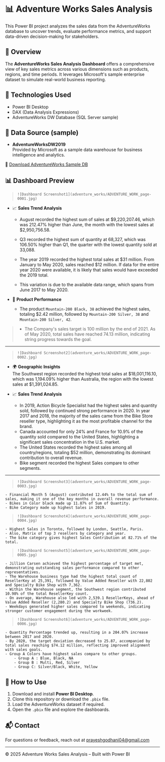 # 📊 Adventure Works Sales Analysis

This Power BI project analyzes the sales data from the AdventureWorks database to uncover trends, evaluate performance metrics, and support data-driven decision-making for stakeholders.

## 🚀 Overview

The **AdventureWorks Sales Analysis Dashboard** offers a comprehensive view of key sales metrics across various dimensions such as products, regions, and time periods. It leverages Microsoft's sample enterprise dataset to simulate real-world business reporting.

## 🧠 Technologies Used

- Power BI Desktop  
- DAX (Data Analysis Expressions)  
- AdventureWorks DW Database (SQL Server sample)  

## 📂 Data Source (sample)

- **AdventureWorksDW2019**  
  Provided by Microsoft as a sample data warehouse for business intelligence and analytics.

🔗 [Download AdventureWorks Sample DB](https://learn.microsoft.com/en-us/sql/samples/adventureworks-install-configure)

## 📊 Dashboard Preview
 
> `![Dashboard Screenshot1](adventure_works/ADVENTURE_WORK_page-0001.jpg)`

- 📈 **Sales Trend Analysis**  
    - August recorded the highest sum of sales at $9,220,207.46, which was 212.47% higher than June, the month with the lowest sales at $2,950,756.58.
    - Q3 recorded the highest sum of quantity at 68,327, which was 106.50% higher than Q1, the quarter with the lowest quantity sold at 33,088.
    - The year 2019 recorded the highest total sales at $31 million. From January to May 2020, sales reached $12 million. If data for the entire year 2020 were available, it is likely that sales would have exceeded the 2019 total.

    - This variation is due to the available data range, which spans from June 2017 to May 2020.

- 🧾 **Product Performance**  
  - The product `Mountain-200 Black, 38` achieved the highest sales, totaling $2.42 million, followed by `Mountain-200 Silver, 38` and `Mountain-200 Silver, 42`.

> - The Company's sales target is 100 million by the end of 2021. As of May 2020, total sales have reached 74.13 million, indicating string progress towards the goal.
---

> `![Dashboard Screenshot2](adventure_works/ADVENTURE_WORK_page-0002.jpg)`

- 🌍 **Geographic Insights**  
  The Southwest region recorded the highest total sales at $18,001,116.10, which was 1,194.09% higher than Australia, the region with the lowest sales at $1,391,024.85.

- 📈 **Sales Trend Analysis**  
    - In 2019, Action Bicycle Specialist had the highest sales and quantity sold, followed by continued strong performance in 2020. In year 2017 and 2018, the majority of the sales came from the Bike Store reseller type, highlighting it as the most profitable channel for the brand.
    - Canada accounted for only 24% and France for 10.9% of the quantity sold compared to the United States, highlighting a significant sales concentration in the U.S. market.
    - The United States recorded the highest sales among all country/regions, totaling $52 million, demonstrating its dominant contribution to overall revenue.
    - Bike segment recorded the highest Sales compare to other segments.
---

> `![Dashboard Screenshot3](adventure_works/ADVENTURE_WORK_page-0003.jpg)`

    - Financial Month 5 (August) contributed 12.44% to the total sum of sales, making it one of the key months in overall revenue performance.
    - Bikes in Color black made up 11.87% of Sum of Quantity.
    - Bike Category made up highest Sales in 2019.

> `![Dashboard Screenshot4](adventure_works/ADVENTURE_WORK_page-0004.jpg)`

    - Highest Sales in Toronto, followed by London, Seattle, Paris.
    - Also, Matrix of top 3 resellers by category and year.
    - The bike category gives highest Sales Contribution at 82.71% of the total.

> `![Dashboard Screenshot5](adventure_works/ADVENTURE_WORK_page-0005.jpg)`

    - Jillion Carsen achieved the highest percentage of target met, demonstrating outstanding sales performance compared to other representatives.
    - The Warehouse business type had the highest total count of ResellerKey at 25,391, followed by Value Added Reseller with 22,802 and Specialty Bike Shop with 7,362.
    - Within the Warehouse segment, the Southwest region contributed 10.98% of the total ResellerKey count.
    - On average, Warehouse also led with 2,539.1 ResellerKeys, ahead of Value Added Reseller (2,280.2) and Specialty Bike Shop (736.2).
    - Weekdays generated higher sales compared to weekends, indicating stronger customer engagement during the workweek.

> `![Dashboard Screenshot6](adventure_works/ADVENTURE_WORK_page-0006.jpg)`

    - Quantity Percentage trended up, resulting in a 204.07% increase between 2017 and 2020.
    - By 2020, the target deviation decreased to 25.87, accompanied by total sales reaching $74.12 million, reflecting improved alignment with sales goals.
    - Group A Colors have highest sales compare to other groups.
        - Group A : Blue, Black, NA
        - Group B : Multi, Red, Silver 
        - Group C: Silver/Black, White, Yellow  

## 📝 How to Use

1. Download and install **Power BI Desktop**.
2. Clone this repository or download the `.pbix` file.
3. Load the AdventureWorks dataset if required.
4. Open the `.pbix` file and explore the dashboards.

## 📬 Contact

For questions or feedback, reach out at [prayeshgodhani04@gmail.com](mailto:prayeshgodhani04@gmail.com)

---

© 2025 Adventure Works Sales Analysis – Built with Power BI
